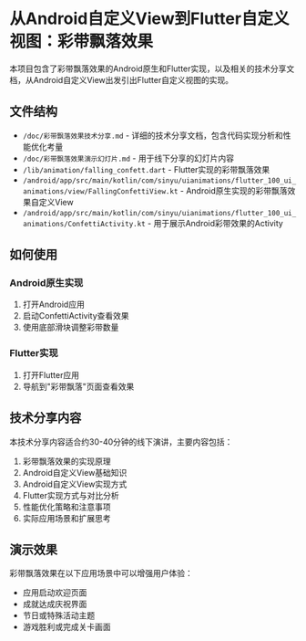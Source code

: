 # 从Android自定义View到Flutter自定义视图：彩带飘落效果

本项目包含了彩带飘落效果的Android原生和Flutter实现，以及相关的技术分享文档，从Android自定义View出发引出Flutter自定义视图的实现。

## 文件结构

- `/doc/彩带飘落效果技术分享.md` - 详细的技术分享文档，包含代码实现分析和性能优化考量
- `/doc/彩带飘落效果演示幻灯片.md` - 用于线下分享的幻灯片内容
- `/lib/animation/falling_confett.dart` - Flutter实现的彩带飘落效果
- `/android/app/src/main/kotlin/com/sinyu/uianimations/flutter_100_ui_animations/view/FallingConfettiView.kt` - Android原生实现的彩带飘落效果自定义View
- `/android/app/src/main/kotlin/com/sinyu/uianimations/flutter_100_ui_animations/ConfettiActivity.kt` - 用于展示Android彩带效果的Activity

## 如何使用

### Android原生实现

1. 打开Android应用
2. 启动ConfettiActivity查看效果
3. 使用底部滑块调整彩带数量

### Flutter实现

1. 打开Flutter应用
2. 导航到"彩带飘落"页面查看效果

## 技术分享内容

本技术分享内容适合约30-40分钟的线下演讲，主要内容包括：

1. 彩带飘落效果的实现原理
2. Android自定义View基础知识
3. Android自定义View实现方式
4. Flutter实现方式与对比分析
5. 性能优化策略和注意事项
6. 实际应用场景和扩展思考

## 演示效果

彩带飘落效果在以下应用场景中可以增强用户体验：

- 应用启动欢迎页面
- 成就达成庆祝界面
- 节日或特殊活动主题
- 游戏胜利或完成关卡画面 